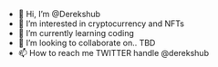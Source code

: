 - 👋 Hi, I’m @Derekshub
- 👀 I’m interested in cryptocurrency and NFTs
- 🌱 I’m currently learning coding
- 💞️ I’m looking to collaborate on.. TBD
- 📫 How to reach me TWITTER handle @derekshub

<!---
Derekshub/Derekshub is a ✨ special ✨ repository because its `README.md` (this file) appears on your GitHub profile.
You can click the Preview link to take a look at your changes.
--->
